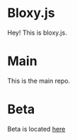 # Bloxy.js


Hey! This is bloxy.js.

# Main


This is the main repo.

# Beta


Beta is located [here](https://github.com/bloxy-js/beta)
